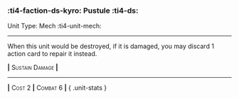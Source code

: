 ### :ti4-faction-ds-kyro: **Pustule** :ti4-ds:

Unit Type: Mech :ti4-unit-mech:

---

When this unit would be destroyed, if it is damaged, you may discard 1 action card to repair it instead.

__|__ <span style="font-variant:small-caps;">Sustain Damage</span> __|__

---

__|__ <span style="font-variant:small-caps;">Cost 2</span> __|__ <span style="font-variant:small-caps;">Combat 6</span> __|__
{ .unit-stats }
